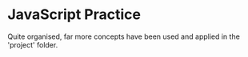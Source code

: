 <h1>JavaScript Practice</h1>
Quite organised, far more concepts have been used and applied in the 'project' folder.
